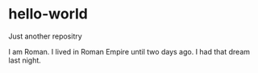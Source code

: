 # hello-world
Just another repositry

I am Roman.
I lived in Roman Empire until two days ago.
I had that dream last night.
